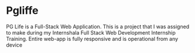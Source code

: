 # Pgliffe
PG Life is a Full-Stack Web Application. This is a project that I was assigned to make during my Internshala Full Stack Web Development Internship Training. Entire web-app is fully responsive and is operational from any device
